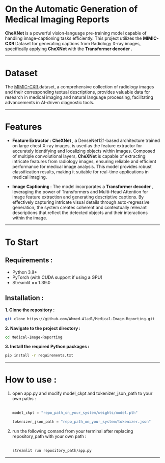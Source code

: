 # On the Automatic Generation of Medical Imaging Reports
<B> CheXNet </B> is a powerful vision-language pre-training model capable of handling image-captioning tasks efficiently. This project utilizes the <B> MIMIC-CXR </B> Dataset for generating captions from Radiology X-ray images, specifically applying <B> CheXNet </B> with the <B> Transformer decoder </B>.
<hr>

# Dataset
The <a href="https://physionet.org/content/mimic-cxr/2.0.0/" target="_blank"> MIMIC-CXR </a> dataset, a comprehensive collection of radiology images and their corresponding textual descriptions, provides valuable data for research in medical imaging and natural language processing, facilitating advancements in AI-driven diagnostic tools.
<hr>

# Features
<ul>
 <li> <B> Feature Extractor </B> : <B> CheXNet </B>, a DenseNet121-based architecture trained on large chest X-ray images, is used as the feature extractor for accurately identifying and localizing objects within images. Composed of multiple convolutional layers, <B> CheXNet </B> is capable of extracting intricate features from radiology images, ensuring reliable and efficient performance for medical image analysis. This model provides robust classification results, making it suitable for real-time applications in medical imaging. </li> </p>
  <li> <B> Image Captioning </B> : The model incorporates a <B> Transformer decoder </B>, leveraging the power of Transformers and Multi-Head Attention for image feature extraction and generating descriptive captions. By effectively capturing intricate visual details through auto-regressive generation, the system creates coherent and contextually relevant descriptions that reflect the detected objects and their interactions within the image. </li>
</ul>
<hr>

# To Start

## Requirements : 
<ul>
 <li> Python 3.8+ </li>
 <li> PyTorch (with CUDA support if using a GPU) </li>
 <li> Streamlit == 1.39.0 </li>
</ul> </p>

## Installation :
<B> 1. Clone the repository : </B>

````bash
git clone https://github.com/Ahmed-Aladl/Medical-Image-Reporting.git
````
<B> 2. Navigate to the project directory : </B>

````bash
cd Medical-Image-Reporting
````

<B> 3. Install the required Python packages : </B>

````bash
pip install -r requirements.txt
````
<hr>

# How to use : 

<ol>
 <li>open app.py and modify model_ckpt and tokenizer_json_path to your own paths :
<br><br>
  
````python
model_ckpt = "repo_path_on_your_system/weights/model.pth"
````

````python
tokenizer_json_path = "repo_path_on_your_system/tokenizer.json"
````

</li>

<li> 
run the following comand from your terminal after replacing repository_path with your own path :
<br><br>
 
 ````bash
streamlit run repository_path/app.py
````
</li>

</ol>
<hr>

 
